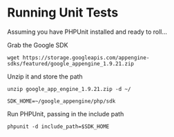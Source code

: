 # Running Unit Tests #

Assuming you have PHPUnit installed and ready to roll...

Grab the Google SDK

`wget https://storage.googleapis.com/appengine-sdks/featured/google_appengine_1.9.21.zip`

Unzip it and store the path

`unzip google_app_engine_1.9.21.zip -d ~/`

`SDK_HOME=~/google_appengine/php/sdk`

Run PHPUnit, passing in the include path

`phpunit -d include_path=$SDK_HOME`
